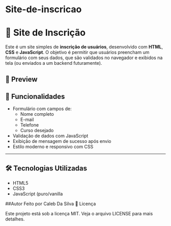 # Site-de-inscricao
# 📝 Site de Inscrição

Este é um site simples de **inscrição de usuários**, desenvolvido com **HTML**, **CSS** e **JavaScript**. O objetivo é permitir que usuários preencham um formulário com seus dados, que são validados no navegador e exibidos na tela (ou enviados a um backend futuramente).

## 📸 Preview

## 🚀 Funcionalidades

- Formulário com campos de:
  - Nome completo
  - E-mail
  - Telefone
  - Curso desejado
- Validação de dados com JavaScript
- Exibição de mensagem de sucesso após envio
- Estilo moderno e responsivo com CSS

---

## 🛠 Tecnologias Utilizadas

- HTML5
- CSS3
- JavaScript (puro/vanilla

##Autor
Feito por Caleb Da Silva
📄 Licença

Este projeto está sob a licença MIT. Veja o arquivo LICENSE para mais detalhes.

